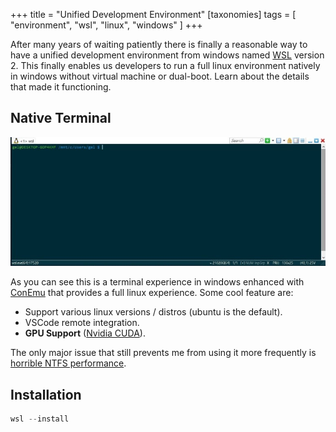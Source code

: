 +++
title = "Unified Development Environment"
[taxonomies]
tags = [ "environment", "wsl", "linux", "windows" ]
+++

After many years of waiting patiently there is finally a reasonable way to have a unified development environment from windows named [WSL](https://docs.microsoft.com/en-us/windows/wsl/) version 2. This finally enables us developers to run a full linux environment natively in windows without virtual machine or dual-boot. Learn about the details that made it functioning.

## Native Terminal

<img src="/blog/2021-12-29-wsl-console.jpg" alt="WSL Screenshot" />

As you can see this is a terminal experience in windows enhanced with [ConEmu](https://conemu.github.io/) that provides a full linux experience. Some cool feature are:

- Support various linux versions / distros (ubuntu is the default).
- VSCode remote integration. 
- **GPU Support** ([Nvidia CUDA](https://docs.nvidia.com/cuda/wsl-user-guide/index.html)).

The only major issue that still prevents me from using it more frequently is [horrible NTFS performance](https://github.com/microsoft/WSL/issues/4197).

## Installation

```powershell
wsl --install
```